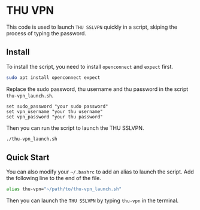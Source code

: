 # THU VPN

This code is used to launch `THU SSLVPN` quickly in a script, skiping the process of typing the password.

## Install

To install the script, you need to install `openconnect` and `expect` first.

```bash
sudo apt install openconnect expect
```

Replace the sudo password, thu username and thu password in the script `thu-vpn_launch.sh`.

```expect
set sudo_password "your sudo password"
set vpn_username "your thu username"
set vpn_password "your thu password"
```

Then you can run the script to launch the THU SSLVPN.

```bash
./thu-vpn_launch.sh
```

## Quick Start

You can also modify your `~/.bashrc` to add an alias to launch the script. Add the following line to the end of the file.

```bash
alias thu-vpn="~/path/to/thu-vpn_launch.sh"
```

Then you can launch the `THU SSLVPN` by typing `thu-vpn` in the terminal.
